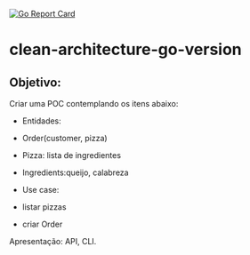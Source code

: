 [![Go Report Card](https://goreportcard.com/badge/github.com/lhonda/clean-architecture-go-version)](https://goreportcard.com/report/github.com/lhonda/clean-architecture-go-version)
# clean-architecture-go-version

## Objetivo:

Criar uma POC contemplando os itens abaixo:

- Entidades:

- Order(customer, pizza)
- Pizza: lista de ingredientes
- Ingredients:queijo, calabreza

- Use case:

- listar pizzas
- criar Order

Apresentação: API, CLI.

